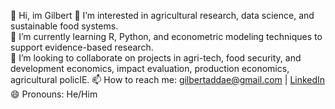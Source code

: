 👋 Hi, im Gilbert 
👀 I’m interested in agricultural research, data science, and sustainable food systems.  
🌱 I’m currently learning R, Python, and econometric modeling techniques to support evidence-based research.  
💞️ I’m looking to collaborate on projects in agri-tech, food security, and development economics, impact evaluation, production economics, agricultural policIE.
📫 How to reach me: gilbertaddae@gmail.com | [LinkedIn](https://www.linkedin.com/in/gilbertaddae)  
😄 Pronouns: He/Him  
   

<!---
Gilbertaddae/Gilbertaddae is a ✨ special ✨ repository because its `README.md` (this file) appears on your GitHub profile.
You can click the Preview link to take a look at your changes.
--->
